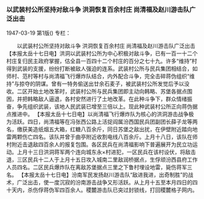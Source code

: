 ### 以武装村公所坚持对敌斗争  洪洞恢复百余村庄  尚清福及赵川游击队广泛出击

1947-03-19
第1版()
专栏：

　　以武装村公所坚持对敌斗争
    洪洞恢复百余村庄
    尚清福及赵川游击队广泛出击
    【本报太岳十七日电】洪洞以武装村公所为中心积极对敌斗争，已有一百一十二个村庄复归民主政府掌握，估全县一百四十二个村庄的百分之七十九。许多“维持”村得到武装的支援，纷纷打断被敌人强迫的连系。武装村公所与民兵集团相结合，如师村、范村等村与尚清福飞行爆炸队结合，内外配合斗争，完全击碎蒋伪组织“维持”与掠夺的阴谋。曾有一特务偷送出廿余石麦子，被武装村公所发觉后予以没收。二区开始土地改革时，武装村公所与民兵集团即主动向韩略、苏堡各据点围困，并把韩略敌人逼退，各村安然进行了土地改革。在此种斗争下，群众情绪振奋，争先组织武装，该地人民武装已增至三倍以上。现此种武装村公所正向蒋伪据点推进中。
    【本报太岳十七日电】以尚清福飞行爆炸队为核心的洪洞游击战争极为活跃。四日，尚清福等在冯张西公路上活捉阎属汾西国民兵团副团长薛子龙等两名，缴获美造纸烟五大箱，红糖八百余斤，同日苏堡之敌出扰，在伊壁附近踏向地雷两颗伤亡四名。该队并曾于曲亭附近收割电线八百余斤。上月十八日，该队在师村附近击退敌四百余人的报复包围。各区民兵在尚清福影响下普遍展开为民立功运动。上月十三日洪洞蒋军两个连向城东永×村进犯，一区民兵在该村设伏，将敌击退，三区民兵十二人于上月十五日攻入城南二里敌润桥据点，生俘顽汾西县府工作人员四名。二区民兵爆炸队在离敌苏堡据点三里之下鲁村埋设地雷，毙伤蒋军三名。
    【本报太岳十七日电】汾南军民发扬赵川游击队“敌进我进，出奇制胜”的战术，广泛出击，使一度沉寂的汾南游击战争又形活跃。从上月十五至本月四日的四十天内，杀伤俘蒋伪军四百余人。稷麓游击队已突过封锁线，打回稷麓格子网内。
